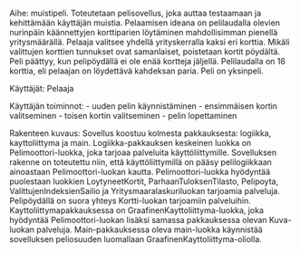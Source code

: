 Aihe: muistipeli. Toteutetaan pelisovellus, joka auttaa testaamaan ja kehittämään käyttäjän muistia. Pelaamisen ideana on pelilaudalla olevien nurinpäin käännettyjen korttiparien löytäminen mahdollisimman pienellä yritysmäärällä. Pelaaja valitsee yhdellä yrityskerralla kaksi eri korttia. Mikäli valittujen korttien tunnukset ovat samanlaiset, poistetaan kortit pöydältä. Peli päättyy, kun pelipöydällä ei ole enää kortteja jäljellä. Pelilaudalla on 16 korttia, eli pelaajan on löydettävä kahdeksan paria. Peli on yksinpeli.

Käyttäjät: Pelaaja

Käyttäjän toiminnot:
	- uuden pelin käynnistäminen
	- ensimmäisen kortin valitseminen
	- toisen kortin valitseminen
	- pelin lopettaminen

Rakenteen kuvaus: Sovellus koostuu kolmesta pakkauksesta: logiikka, kayttoliittyma
ja main. Logiikka-pakkauksen keskeinen luokka on Pelimoottori-luokka, joka tarjoaa
palveluita käyttöliittymille. Sovelluksen rakenne on toteutettu niin, että
käyttöliittymillä on pääsy pelilogiikkaan ainoastaan Pelimoottori-luokan kautta.
Pelimoottori-luokka hyödyntää puolestaan luokkien LoytyneetKortit,
ParhaanTuloksenTilasto, Pelipoyta, ValittujenIndeksienSailio ja
Yritysmaaralaskuriluokan tarjoamia palveluja. Pelipöydällä on suora yhteys
Kortti-luokan tarjoamiin palveluihin. Kayttoliittymapakkauksessa on
GraafinenKayttoliittyma-luokka, joka hyödyntää Pelimoottori-luokan lisäksi samassa
pakkauksessa olevan Kuva-luokan palveluja. Main-pakkauksessa oleva main-luokka
käynnistää sovelluksen peliosuuden luomallaan GraafinenKayttoliittyma-oliolla.

